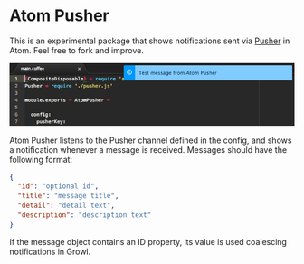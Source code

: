 # Atom Pusher

This is an experimental package that shows notifications sent via [Pusher](http://pusher.com) in Atom.
Feel free to fork and improve.

![Screenshot](https://raw.githubusercontent.com/onderweg/atom-pusher/master/resources/screenshot.png)

Atom Pusher listens to the Pusher channel defined in the config, and shows
a notification whenever a message is received. Messages should have the
following format:

```json
{
  "id": "optional id",
  "title": "message title",
  "detail": "detail text",
  "description": "description text"
}
```

If the message object contains an ID property, its value is used
coalescing notifications in Growl.
